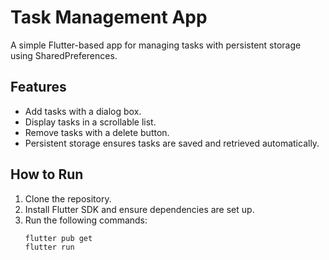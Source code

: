 # Task Management App

A simple Flutter-based app for managing tasks with persistent storage using SharedPreferences.

## Features

- Add tasks with a dialog box.
- Display tasks in a scrollable list.
- Remove tasks with a delete button.
- Persistent storage ensures tasks are saved and retrieved automatically.

## How to Run

1. Clone the repository.
2. Install Flutter SDK and ensure dependencies are set up.
3. Run the following commands:
   ```bash
   flutter pub get
   flutter run
